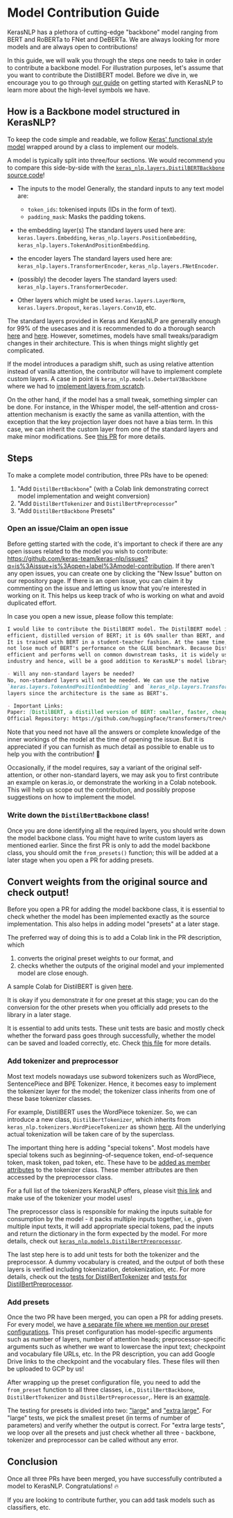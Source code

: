 # Model Contribution Guide

KerasNLP has a plethora of cutting-edge "backbone" model ranging from BERT and
RoBERTa to FNet and DeBERTa. We are always looking for more models and are always
open to contributions!

In this guide, we will walk you through the steps one needs to take in order to contribute
a backbone model. For illustration purposes, let's assume that you want to
contribute the DistilBERT model. Before we dive in, we encourage you to go through
[our guide](https://keras.io/guides/keras_nlp/getting_started/) on getting started
with KerasNLP to learn more about the high-level symbols we have.


## How is a Backbone model structured in KerasNLP?
To keep the code simple and readable, we follow
[Keras' functional style model](https://keras.io/guides/functional_api/) wrapped
around by a class to implement our models.

A model is typically split into three/four sections. We would recommend you to
compare this side-by-side with the
[`keras_nlp.layers.DistilBERTBackbone` source code](https://github.com/keras-team/keras-nlp/blob/v0.4.1/keras_nlp/models/distil_bert/distil_bert_backbone.py#L108-L114)!

- The inputs to the model
Generally, the standard inputs to any text model are:
  - `token_ids`: tokenised inputs (IDs in the form of text).
  - `padding_mask`: Masks the padding tokens.

- the embedding layer(s)
The standard layers used here are:
`keras.layers.Embedding`, `keras_nlp.layers.PositionEmbedding`, `keras_nlp.layers.TokenAndPositionEmbedding`.

- the encoder layers
The standard layers used here are:
`keras_nlp.layers.TransformerEncoder`, `keras_nlp.layers.FNetEncoder`.

- (possibly) the decoder layers
The standard layers used: `keras_nlp.layers.TransformerDecoder`.

- Other layers which might be used
`keras.layers.LayerNorm`, `keras.layers.Dropout`, `keras.layers.Conv1D`, etc.

The standard layers provided in Keras and KerasNLP are generally enough for
99% of the usecases and it is recommended to do a thorough search
[here](https://keras.io/api/layers/) and [here](https://keras.io/api/keras_nlp/layers/).
However, sometimes, models have small tweaks/paradigm changes in their architecture.
This is when things might slightly get complicated.

If the model introduces a paradigm shift, such as using relative attention instead
of vanilla attention, the contributor will have to implement complete custom layers. A case
in point is `keras_nlp.models.DebertaV3Backbone` where we had to [implement layers
from scratch](https://github.com/keras-team/keras-nlp/tree/v0.4.1/keras_nlp/models/distil_bert).

On the other hand, if the model has a small tweak, something simpler can be done.
For instance, in the Whisper model, the self-attention and cross-attention mechanism
is exactly the same as vanilla attention, with the exception that the key projection
layer does not have a bias term. In this case, we can inherit the custom layer
from one of the standard layers and make minor modifications. See [this PR](https://github.com/keras-team/keras-nlp/pull/801/files#diff-8533ae3a7755c0dbe95ccbb71f85c677297f687bf3884fadefc64f1d0fdce51aR22) for
more details.

## Steps

To make a complete model contribution, three PRs have to be opened:

1) "Add `DistilBertBackbone`" (with a Colab link demonstrating correct model implementation and weight conversion)
2) "Add `DistilBertTokenizer` and `DistilBertPreprocessor`"
3) "Add `DistilBertBackbone` Presets"


### Open an issue/Claim an open issue
Before getting started with the code, it's important to check if there are any open issues
related to the model you wish to contribute: https://github.com/keras-team/keras-nlp/issues?q=is%3Aissue+is%3Aopen+label%3Amodel-contribution.
If there aren't any open issues, you can create one by clicking the "New Issue"
button on our repository page. If there is an open issue, you can claim it by
commenting on the issue and letting us know that you're interested in working on
it. This helps us keep track of who is working on what and avoid duplicated
effort.

In case you open a new issue, please follow this template:

```md
I would like to contribute the DistilBERT model. The DistilBERT model is a more
efficient, distilled version of BERT; it is 60% smaller than BERT, and 40% faster.
It is trained with BERT in a student-teacher fashion. At the same time, it does
not lose much of BERT's performance on the GLUE benchmark. Because DistilBERT is
efficient and performs well on common downstream tasks, it is widely used in the
industry and hence, will be a good addition to KerasNLP's model library!

- Will any non-standard layers be needed?
No, non-standard layers will not be needed. We can use the native
`keras.layers.TokenAndPositionEmbedding` and `keras_nlp.layers.TransformerEncoder`
layers since the architecture is the same as BERT's.

- Important Links:
Paper: [DistilBERT, a distilled version of BERT: smaller, faster, cheaper and lighter](https://arxiv.org/abs/1910.01108)
Official Repository: https://github.com/huggingface/transformers/tree/v4.26.1/src/transformers/models/distilbert
```

Note that you need not have all the answers or complete knowledge of the inner
workings of the model at the time of opening the issue. But it is appreciated if
you can furnish as much detail as possible to enable us to help you with the
contribution! 🙂

Occasionally, if the model requires, say a variant of the original self-attention,
or other non-standard layers, we may ask you to first contribute an example on
keras.io, or demonstrate the working in a Colab notebook. This will help us scope
out the contribution, and possibly propose suggestions on how to implement the
model.


### Write down the `DistilBertBackbone` class!
Once you are done identifying all the required layers, you should write down the
model backbone class. You might have to write custom layers as mentioned earlier.
Since the first PR is only to add the model backbone class, you should omit the
`from_presets()` function; this will be added at a later stage when you open a PR
for adding presets.


## Convert weights from the original source and check output!
Before you open a PR for adding the model backbone class, it is essential to check
whether the model has been implemented exactly as the source implementation. This
also helps in adding model "presets" at a later stage.

The preferred way of doing this is to add a Colab link in the PR description, which
1) converts the original preset weights to our format, and
2) checks whether the outputs of the original model and your implemented model are close enough.

A sample Colab for DistilBERT is given [here](https://colab.research.google.com/drive/1SeZWJorKWmwWJax8ORSdxKrxE25BfhHa?usp=sharing).

It is okay if you demonstrate it for one preset at this stage; you can do the conversion
for the other presets when you officially add presets to the library in a later stage.

It is essential to add units tests. These unit tests are basic and mostly check
whether the forward pass goes through successfully, whether the model can be saved
and loaded correctly, etc. Check [this file](https://github.com/keras-team/keras-nlp/blob/v0.4.1/keras_nlp/models/distil_bert/distil_bert_backbone_test.py) for more details.

### Add tokenizer and preprocessor
Most text models nowadays use subword tokenizers such as WordPiece, SentencePiece
and BPE Tokenizer. Hence, it becomes easy to implement the tokenizer layer for
the model; the tokenizer class inherits from one of these base tokenizer classes.

For example, DistilBERT uses the WordPiece tokenizer. So, we can introduce a new
class, `DistilBertTokenizer`, which inherits from `keras_nlp.tokenizers.WordPieceTokenizer`
as shown [here](https://github.com/keras-team/keras-nlp/blob/v0.4.1/keras_nlp/models/distil_bert/distil_bert_tokenizer.py#L26).
All the underlying actual tokenization will be taken care of by the superclass.

The important thing here is adding "special tokens". Most models have
special tokens such as beginning-of-sequence token, end-of-sequence token, mask token,
pad token, etc. These have to be
[added as member attributes](https://github.com/keras-team/keras-nlp/blob/v0.4.1/keras_nlp/models/distil_bert/distil_bert_tokenizer.py#L91-L105)
to the tokenizer class. These member attributes are then accessed by the preprocessor class.

For a full list of the tokenizers KerasNLP offers, please visit [this link](https://keras.io/api/keras_nlp/tokenizers/)
and make use of the tokenizer your model uses!

The preprocessor class is responsible for making the inputs suitable for consumption
by the model - it packs multiple inputs together, i.e., given multiple input texts,
it will add appropriate special tokens, pad the inputs and return the dictionary
in the form expected by the model. For more details, check out
[`keras_nlp.models.DistilBertPreprocessor`](https://github.com/keras-team/keras-nlp/blob/v0.4.1/keras_nlp/models/distil_bert/distil_bert_preprocessor.py).

The last step here is to add unit tests for both the tokenizer and the preprocessor.
A dummy vocabulary is created, and the output of both these layers is verified
including tokenization, detokenization, etc. For more details, check out the
[tests for DistilBertTokenizer](https://github.com/keras-team/keras-nlp/blob/v0.4.1/keras_nlp/models/distil_bert/distil_bert_tokenizer_test.py) and
[tests for DistilBertPreprocessor](https://github.com/keras-team/keras-nlp/blob/v0.4.1/keras_nlp/models/distil_bert/distil_bert_preprocessor_test.py). 

### Add presets
Once the two PR have been merged, you can open a PR for adding presets. For every
model, we have [a separate file where we mention our preset configurations](https://github.com/keras-team/keras-nlp/blob/v0.4.1/keras_nlp/models/distil_bert/distil_bert_presets.py).
This preset configuration has model-specific arguments such as number of layers,
number of attention heads; preprocessor-specific arguments such as whether we want to
lowercase the input text; checkpoint and vocabulary file URLs, etc.
In the PR description, you can add Google Drive links to the checkpoint and the
vocabulary files. These files will then be uploaded to GCP by us!

After wrapping up the preset configuration file, you need to
add the `from_preset` function to all three classes, i.e., `DistilBertBackbone`,
`DistilBertTokenizer` and `DistilBertPreprocessor`,. Here is an
[example](https://github.com/keras-team/keras-nlp/blob/v0.4.1/keras_nlp/models/distil_bert/distil_bert_backbone.py#L187-L189).

The testing for presets is divided into two:
["large"](https://github.com/keras-team/keras-nlp/blob/v0.4.1/keras_nlp/models/distil_bert/distil_bert_presets_test.py#L32-L33)
and ["extra large"](https://github.com/keras-team/keras-nlp/blob/v0.4.1/keras_nlp/models/distil_bert/distil_bert_presets_test.py#L123-L124).
For "large" tests, we pick the smallest preset (in terms of number of parameters)
and verify whether the output is correct. For "extra large tests", we loop over
all the presets and just check whether all three - backbone, tokenizer and preprocessor
can be called without any error.

## Conclusion

Once all three PRs have been merged, you have successfully contributed a model to
KerasNLP. Congratulations! 🔥

If you are looking to contribute further, you can add task models such as classifiers, etc.
